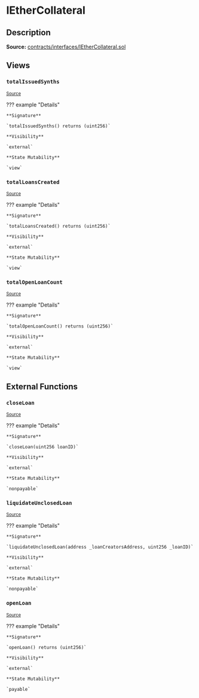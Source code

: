 # IEtherCollateral

## Description

**Source:** [contracts/interfaces/IEtherCollateral.sol](https://github.com/Synthetixio/synthetix/tree/v2.27.2-rc0/contracts/interfaces/IEtherCollateral.sol)

## Views

### `totalIssuedSynths`

<sub>[Source](https://github.com/Synthetixio/synthetix/tree/v2.27.2-rc0/contracts/interfaces/IEtherCollateral.sol#L6)</sub>

??? example "Details"

    **Signature**

    `totalIssuedSynths() returns (uint256)`

    **Visibility**

    `external`

    **State Mutability**

    `view`

### `totalLoansCreated`

<sub>[Source](https://github.com/Synthetixio/synthetix/tree/v2.27.2-rc0/contracts/interfaces/IEtherCollateral.sol#L8)</sub>

??? example "Details"

    **Signature**

    `totalLoansCreated() returns (uint256)`

    **Visibility**

    `external`

    **State Mutability**

    `view`

### `totalOpenLoanCount`

<sub>[Source](https://github.com/Synthetixio/synthetix/tree/v2.27.2-rc0/contracts/interfaces/IEtherCollateral.sol#L10)</sub>

??? example "Details"

    **Signature**

    `totalOpenLoanCount() returns (uint256)`

    **Visibility**

    `external`

    **State Mutability**

    `view`

## External Functions

### `closeLoan`

<sub>[Source](https://github.com/Synthetixio/synthetix/tree/v2.27.2-rc0/contracts/interfaces/IEtherCollateral.sol#L15)</sub>

??? example "Details"

    **Signature**

    `closeLoan(uint256 loanID)`

    **Visibility**

    `external`

    **State Mutability**

    `nonpayable`

### `liquidateUnclosedLoan`

<sub>[Source](https://github.com/Synthetixio/synthetix/tree/v2.27.2-rc0/contracts/interfaces/IEtherCollateral.sol#L17)</sub>

??? example "Details"

    **Signature**

    `liquidateUnclosedLoan(address _loanCreatorsAddress, uint256 _loanID)`

    **Visibility**

    `external`

    **State Mutability**

    `nonpayable`

### `openLoan`

<sub>[Source](https://github.com/Synthetixio/synthetix/tree/v2.27.2-rc0/contracts/interfaces/IEtherCollateral.sol#L13)</sub>

??? example "Details"

    **Signature**

    `openLoan() returns (uint256)`

    **Visibility**

    `external`

    **State Mutability**

    `payable`

